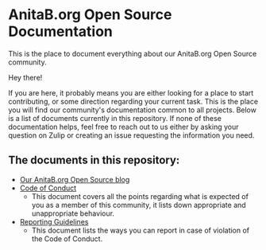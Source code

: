 # AnitaB.org Open Source Documentation

This is the place to document everything about our AnitaB.org Open Source community.

Hey there!

If you are here, it probably means you are either looking for a place to start contributing, or some direction regarding your current task. This is the place you will find our community's documentation common to all projects. Below is a list of documents currently in this repository. If none of these documentation helps, feel free to reach out to us either by asking your question on Zulip or creating an issue requesting the information you need.

## The documents in this repository:
- [Our AnitaB.org Open Source blog](/our-blog.md)
- [Code of Conduct](/Contributing/CODE_OF_CONDUCT.md)
  - This document covers all the points regarding what is expected of you as a member of this community, it lists down appropriate and unappropriate behaviour.
- [Reporting Guidelines](/Contributing/REPORTING_GUIDELINES.md)
  - This document lists the ways you can report in case of violation of the Code of Conduct.

